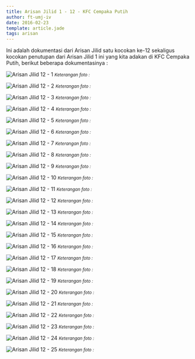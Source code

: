 ```yaml
---
title: Arisan Jilid 1 - 12 - KFC Cempaka Putih
author: ft-umj-iv
date: 2016-02-23
template: article.jade
tags: arisan
---
```


Ini adalah dokumentasi dari Arisan Jilid satu kocokan ke-12 sekaligus kocokan penutupan dari Arisan Jilid 1 ini yang kita adakan di KFC Cempaka Putih, berikut beberapa dokumentasinya :


![Arisan Jilid 12 - 1](Arisan-Jilid-12-1.jpg)
<small>_Keterangan foto :_</small>

<span class="more"></span>

![Arisan Jilid 12 - 2](Arisan-Jilid-12-2.jpg)
<small>_Keterangan foto :_</small>

![Arisan Jilid 12 - 3](Arisan-Jilid-12-3.jpg)
<small>_Keterangan foto :_</small>

![Arisan Jilid 12 - 4](Arisan-Jilid-12-4.jpg)
<small>_Keterangan foto :_</small>

![Arisan Jilid 12 - 5](Arisan-Jilid-12-5.jpg)
<small>_Keterangan foto :_</small>

![Arisan Jilid 12 - 6](Arisan-Jilid-12-6.jpg)
<small>_Keterangan foto :_</small>

![Arisan Jilid 12 - 7](Arisan-Jilid-12-7.jpg)
<small>_Keterangan foto :_</small>

![Arisan Jilid 12 - 8](Arisan-Jilid-12-8.jpg)
<small>_Keterangan foto :_</small>

![Arisan Jilid 12 - 9](Arisan-Jilid-12-9.jpg)
<small>_Keterangan foto :_</small>

![Arisan Jilid 12 - 10](Arisan-Jilid-12-10.jpg)
<small>_Keterangan foto :_</small>

![Arisan Jilid 12 - 11](Arisan-Jilid-12-11.jpg)
<small>_Keterangan foto :_</small>

![Arisan Jilid 12 - 12](Arisan-Jilid-12-12.jpg)
<small>_Keterangan foto :_</small>

![Arisan Jilid 12 - 13](Arisan-Jilid-12-13.jpg)
<small>_Keterangan foto :_</small>

![Arisan Jilid 12 - 14](Arisan-Jilid-12-14.jpg)
<small>_Keterangan foto :_</small>

![Arisan Jilid 12 - 15](Arisan-Jilid-12-15.jpg)
<small>_Keterangan foto :_</small>

![Arisan Jilid 12 - 16](Arisan-Jilid-12-16.jpg)
<small>_Keterangan foto :_</small>

![Arisan Jilid 12 - 17](Arisan-Jilid-12-17.jpg)
<small>_Keterangan foto :_</small>

![Arisan Jilid 12 - 18](Arisan-Jilid-12-18.jpg)
<small>_Keterangan foto :_</small>

![Arisan Jilid 12 - 19](Arisan-Jilid-12-19.jpg)
<small>_Keterangan foto :_</small>

![Arisan Jilid 12 - 20](Arisan-Jilid-12-20.jpg)
<small>_Keterangan foto :_</small>

![Arisan Jilid 12 - 21](Arisan-Jilid-12-21.jpg)
<small>_Keterangan foto :_</small>

![Arisan Jilid 12 - 22](Arisan-Jilid-12-22.jpg)
<small>_Keterangan foto :_</small>

![Arisan Jilid 12 - 23](Arisan-Jilid-12-23.jpg)
<small>_Keterangan foto :_</small>

![Arisan Jilid 12 - 24](Arisan-Jilid-12-24.jpg)
<small>_Keterangan foto :_</small>

![Arisan Jilid 12 - 25](Arisan-Jilid-12-25.jpg)
<small>_Keterangan foto :_</small>
